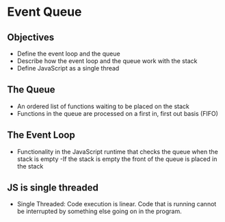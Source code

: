 # Event Queue

## Objectives

- Define the event loop and the queue
- Describe how the event loop and the queue work with the stack
- Define JavaScript as a single thread

## The Queue

- An ordered list of functions waiting to be placed on the stack
- Functions in the queue are processed on a first in, first out basis (FIFO)

## The Event Loop

- Functionality in the JavaScript runtime that checks the queue when the stack is empty
-If the stack is empty the front of the queue is placed in the stack

## JS is single threaded

- Single Threaded: Code execution is linear.  Code that is running cannot be interrupted by something else going on in the program.